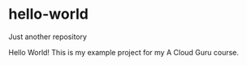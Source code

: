 # hello-world
Just another repository

Hello World!
This is my example project for my A Cloud Guru course.
